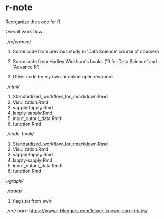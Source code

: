 # r-note

Reorganize the code for R

Overall work flow:

-*/reference/*

1. Some code from previous study in 'Data Science' course of coursera

2. Some code from Hadley Wickham's books ('R for Data Science' and 'Advance R')

3. Other code by my own or online open resource



-*/html/*

1. Standardized_workflow_for_rmarkdown.Rmd
2. Visulization.Rmd
3. vapply-tapply.Rmd
4. lapply-sapply.Rmd
5. input_outout_data.Rmd
6. function.Rmd

-*/code-book/*

1. Standardized_workflow_for_rmarkdown.Rmd
2. Visulization.Rmd
3. vapply-tapply.Rmd
4. lapply-sapply.Rmd
5. input_outout_data.Rmd
6. function.Rmd


-*/graph/*


-*/rdata/*

1. flags.txt from swirl

-*/url/*
purrr
https://www.r-bloggers.com/lesser-known-purrr-tricks/
